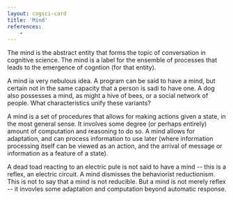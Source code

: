 ```yaml
---
layout: cogsci-card
title: 'Mind'
references:
    - 
---
```


The mind is the abstract entity that forms the topic of conversation in cognitive science. The mind is a label for the ensemble of processes that leads to the emergence of cogntion (for that entity).

A mind ia very nebulous idea. A program can be said to have a mind, but certain not in the same capacity that a person is sadi to have one. A dog also possesses a mind, as might a hive of bees, or a social network of people. What characteristics unify these variants?

A mind is a set of procedures that allows for making actions given a state, in the most general sense. It involves some degree (or perhaps entirely) amount of computation and reasoning to do so. A mind allows for adaptation, and can process information to use later (where information processing itself can be viewed as an action, and the arrival of message or information as a feature of a state).

A dead toad reacting to an electric pule is not said to have a mind -- this is a reflex, an electric circuit. A mind dismisses the behaviorist reductionism. This is not to say that a mind is not reducible. But a mind is not merely reflex -- it invovles some adaptation and computation beyond automatic response.  